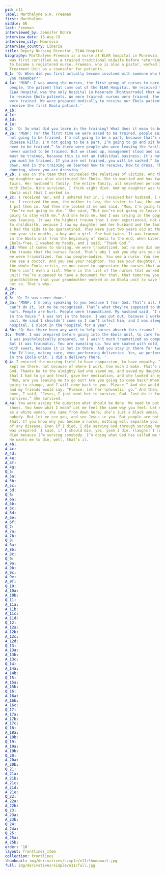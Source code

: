 ```yaml
---
pid: n11
label: Marthalyne G.N. Freeman
first: Marthalyne
middle: GN
last: Freeman
interviewed_by: Jennifer Dohrn
interview_date: 15-Aug-19
interview_city: Monrovia
interview_country: Liberia
title: Deputy Nursing Director, ELWA Hospital
biography: Marthalyne Freeman is a nurse at ELWA hospital in Monrovia, Liberia. Freeman
  was first certified as a trained traditional midwife before returning to school
  to become a registered nurse. Freeman, who is also a pastor, worked in the Ebola
  Treatment Unit as a counselor for patients.
Q_1: 'Q: When did you first actually become involved with someone who had Ebola? Do
  you remember?'
A_1a: 'MGNF: I was among the nurses, the first group of nurses to care for the first
  people, the patient that came out of the ELWA Hospital. We received the first patient.
  ELWA Hospital was the only hospital in Mesurado [Montserrado] that was prepared
  to receive Ebola patients. We were trained: nurses were trained, the hygienists
  were trained. We were prepared medically to receive our Ebola patients, and we did
  receive the first Ebola patient.'
A_1b: 
A_1c: 
A_1d: 
A_1e: 
Q_2: 'Q: So what did you learn in the training? What does it mean to be trained?'
A_2a: 'MGNF: For the first time we were asked to be trained, people said, “No, I’m
  not going to be trained, I’m not going to be a part, because that’s dangerous. That
  disease kills. I’m not going to be a part. I’m going to go and sit home, so I don’t
  need to be trained.” So there were people who were leaving the facility, and some
  never wanted to be trained. But we stood up, management stood and said, “Everyone
  must be trained, because this is not an individual business; it’s nationwide. So
  you must be trained. If you are not trained, you will be sacked.” So people came
  down. And in the training we learned how to receive, how to dress. They call it
  donning, where you are dressing.'
A_2b: I was on the team that counseled the relatives of victims. And then, unfortunately
  my daughter was also victimized for Ebola. She is married and has two children,
  twins. Her husband’s family, the entire family, all seventeen persons, came down
  with Ebola. Nine survived. I think eight died. And my daughter was taken to the
  Ebola unit that I worked in. 
A_2c: I received her, and I ushered her in. I received her husband. I ushered him
  in. I received the mom, the mother-in-law, the sister-in-law, the aunt-in-law, and
  I put them in. And then she looked at me and said, “Mom, I’m going to die.” I said,
  “You’re not going to die.” She said, “But you’re not going to leave me here. You’re
  going to stay with me.” And she held me. And I was crying in the goggles when I
  was leaving. It was the highest trauma that I ever experienced, not even compared
  to childbirth, because I saw my daughter and her husband and the family, and then
  I had the kids to be quarantined. They were just two years old at that time, just
  one year six months, a boy and a girl. She had twins. It was traumatizing. I worked
  in the Ebola unit from the beginning of Ebola to the end, when Liberia was announced
  Ebola-free. I washed my hands, and I said, “Thank God.”
A_2d: When it comes to nursing, we were traumatized, but no one did anything with
  the trauma that the nurses faced. That’s why I ask you why are you coming now. Because
  we were traumatized. You saw people—bodies. You see a nurse. You see a midwife.
  You see a doctor. And you see your neighbor. You see your daughter. And there after
  the whole Ebola crisis, no one cared to appreciate the nurses that work in the unit.
  There isn’t even a list. Where is the list of the nurses that worked in the Ebola
  unit? You’re supposed to have a document for that, that tomorrow you will tell my
  grandchildren that your grandmother worked in an Ebola unit to save lives. That’s
  not so. That’s why—
A_2e: 
A_2f: 
Q_3: 'Q: It was never done.'
A_3a: 'MGNF: I’m only speaking to you because I fear God. That’s all. Even if you
  can’t do it, let me be recognized. That’s what they’re supposed to do. People are
  hurt. People are hurt. People were traumatized. My husband said, “I don’t want you
  in the house.” I was not in the house. I was put out, because I worked in the Ebola
  unit. He said I shouldn’t come so I can’t infect him, and I was sleeping in the
  hospital. I slept in the hospital for a year.'
A_3b: 'Q: Has there been any work to help nurses absorb this trauma? '
3c: 'MGNF: I was prepared before going into the Ebola unit, to care for Ebola patients.
  I was psychologically prepared, so I wasn’t much traumatized as compared to others.
  But it was traumatic. You are sweating up. You are soaked with cold, with tears,
  with sweat, because it is hot in there. And you stay in there for two hours, establishing
  the IV line, making sure, even performing deliveries. Yes, we performed delivery
  in the Ebola unit. I did a delivery there. '
Q_4: I entered the nursing field to have compassion, to have empathy. That’s what
  kept me there, not because of where I work, how much I make. That’s why. But I thank
  God. Thanks be to the almighty God who saved me, and saved my daughter and her husband,
  that I had to go and treat, gave her medication, and she looked in my eyes and said,
  “Mom, are you leaving me to go out? Are you going to come back? When?” I said, “I’m
  going to change, and I will come back to you. Please.” And she would run, grab me,
  and my friends would say, “Please, let her [phonetic] go.” And then, when I came
  home, I said, “Jesus, I just want her to survive, God. Just do it for me that she
  survives.” She survived.
A_4a: You were asking the question what should be done. We need to put people in our
  shoes. You know what I mean? Let me feel the same way you feel. Let me not see you
  as a white woman, she came from down here; she’s just a black woman, she’s just
  nobody. But let me see you, and see Jesus in you. But people are not acting like
  that. If you know why you became a nurse, nothing will separate you. I’m not afraid
  of any disease. Even if I died, I die serving God through serving humanity. So I
  was prepared. I said, if I should die, yes, yeah I die. [laughs] I [would have]
  died because I’m serving somebody. I’m doing what God has called me to do. So if
  He wants me to die, well, that’s it.
A_4b: 
A_4c: 
A_4d: 
A_4e: 
A_4f: 
A_4g: 
Q_5: 
A_5a: 
A_5b: 
A_5c: 
A_5d: 
Q_6: 
A_6a: 
A_6b: 
A_6c: 
A_6d: 
A_6e: 
A_6f: 
Q_7: 
A_7a: 
A_7b: 
Q_8: 
A_8a: 
A_8b: 
A_8c: 
Q_9: 
A_9a: 
A_9b: 
A_9c: 
A_9e: 
A_9f: 
Q_10: 
A_10a: 
A_10b: 
Q_11: 
A_11a: 
A_11b: 
A_11c: 
A_11d: 
Q_12: 
A_12a: 
A_12b: 
A_12c: 
A_12d: 
Q_13: 
A_13a: 
A_13b: 
A_13c: 
Q_14: 
A_14a: 
A_14b: 
Q_15: 
A_15a: 
A_15b: 
Q_16: 
A_16a: 
A_16b: 
A_16c: 
Q_17: 
A_17a: 
A_17b: 
A_17c: 
Q_18: 
A_18a: 
A_18b: 
Q_19: 
A_19a: 
A_19b: 
Q_20: 
A_20a: 
A_20b: 
Q_21: 
A_21a: 
A_21b: 
A_21c: 
A_21d: 
A_21e: 
Q_22: 
A_22a: 
A_22b: 
Q_23: 
A_23a: 
A_23b: 
Q_24: 
A_24a: 
Q_25: 
A_25a: 
A_25b: 
order: '10'
layout: frontlines_item
collection: frontlines
thumbnail: img/derivatives/simple/n11/thumbnail.jpg
full: img/derivatives/simple/n11/full.jpg
---
```

